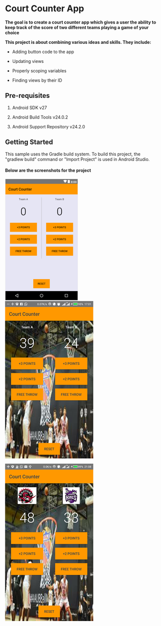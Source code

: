 # Court Counter App

**The goal is to create a court counter app which gives a user the ability to keep track of the score of two different teams playing a game of your choice**

**This project is about combining various ideas and skills. They include:**

* Adding button code to the app

* Updating views

* Properly scoping variables

* Finding views by their ID

## Pre-requisites
1. Android SDK v27

2. Android Build Tools v24.0.2

3. Android Support Repository v24.2.0

## Getting Started

This sample uses the Gradle build system. To build this project, the "gradlew build" command or "Import Project" is used in Android Studio.

#### Below are the screenshots for the project

![alt text](https://github.com/evamaina/Court-Counter-App/blob/master/app/src/main/res/drawable/courtcounter.png "Screenshot 1")                           ![alt text](https://github.com/evamaina/Court-Counter-App/blob/master/app/src/main/res/drawable/me.png "Screenshot 2") 

![alt text](https://github.com/evamaina/Court-Counter-App/blob/master/app/src/main/res/drawable/courtcounter2.png "Screenshot 3") 
